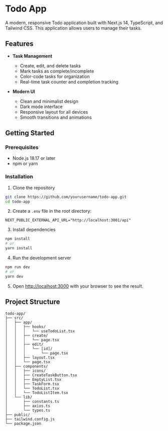 # Todo App

A modern, responsive Todo application built with Next.js 14, TypeScript, and Tailwind CSS. This application allows users to manage their tasks.

## Features

- **Task Management**

  - Create, edit, and delete tasks
  - Mark tasks as complete/incomplete
  - Color-code tasks for organization
  - Real-time task counter and completion tracking

- **Modern UI**
  - Clean and minimalist design
  - Dark mode interface
  - Responsive layout for all devices
  - Smooth transitions and animations

## Getting Started

### Prerequisites

- Node.js 18.17 or later
- npm or yarn

### Installation

1. Clone the repository

```bash
git clone https://github.com/yourusername/todo-app.git
cd todo-app
```

2. Create a `.env` file in the root directory:

```
NEXT_PUBLIC_EXTERNAL_API_URL="http://localhost:3001/api"
```

3. Install dependencies

```bash
npm install
# or
yarn install
```

4. Run the development server

```bash
npm run dev
# or
yarn dev
```

5. Open [http://localhost:3000](http://localhost:3000) with your browser to see the result.

## Project Structure

```
todo-app/
├── src/
│   ├── app/
│   │   ├── hooks/
│   │   │   └── useTodoList.tsx
│   │   ├── create/
│   │   │   └── page.tsx
│   │   ├── edit/
│   │   │   └── [id]/
│   │   │       └── page.tsx
│   │   ├── layout.tsx
│   │   └── page.tsx
│   ├── components/
│   │   ├── icons/
│   │   ├── CreateTaskButton.tsx
│   │   ├── EmptyList.tsx
│   │   ├── TaskForm.tsx
│   │   └── TodoList.tsx
│   │   └── TodoListItem.tsx
│   └── lib/
│       ├── constants.ts
│       ├── axios.ts
│       └── types.ts
├── public/
├── tailwind.config.js
└── package.json
```
